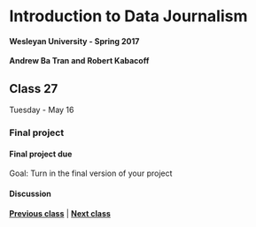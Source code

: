 # Introduction to Data Journalism
  
#### Wesleyan University - Spring 2017
  
**Andrew Ba Tran and Robert Kabacoff**
  
## Class 27
Tuesday - May 16
                             
### Final project
                             
#### Final project due
                             
Goal: Turn in the final version of your project
                             
#### Discussion

                   
**[Previous class](class27.md)** | **[Next class](class29.md)**
